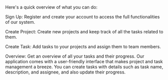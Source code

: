 Here's a quick overview of what you can do:

Sign Up: Register and create your account to access the full functionalities of our system.

Create Project: Create new projects and keep track of all the tasks related to them.

Create Task: Add tasks to your projects and assign them to team members.

Overview: Get an overview of all your tasks and their progress.
Our application comes with a user-friendly interface that makes project and task management a breeze. 
You can create tasks with details such as task name, description, and assignee, and also update their progress.
